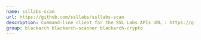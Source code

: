 ```yaml
---
name: ssllabs-scan
url: https://github.com/ssllabs/ssllabs-scan
description: Command-line client for the SSL Labs APIs URL : https://github.
group: blackarch blackarch-scanner blackarch-crypto
---
```

